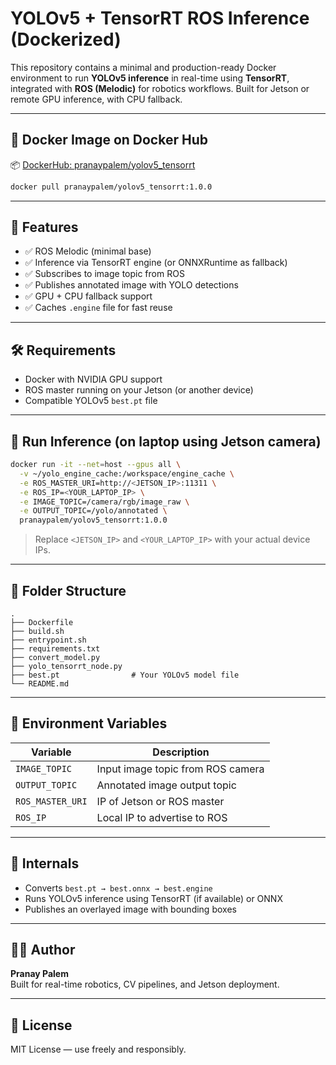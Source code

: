 # YOLOv5 + TensorRT ROS Inference (Dockerized)

This repository contains a minimal and production-ready Docker environment to run **YOLOv5 inference** in real-time using **TensorRT**, integrated with **ROS (Melodic)** for robotics workflows. Built for Jetson or remote GPU inference, with CPU fallback.

---

## 🚀 Docker Image on Docker Hub

📦 [DockerHub: pranaypalem/yolov5_tensorrt](https://hub.docker.com/r/pranaypalem/yolov5_tensorrt)

```bash
docker pull pranaypalem/yolov5_tensorrt:1.0.0
```

---

## 🔧 Features

- ✅ ROS Melodic (minimal base)
- ✅ Inference via TensorRT engine (or ONNXRuntime as fallback)
- ✅ Subscribes to image topic from ROS
- ✅ Publishes annotated image with YOLO detections
- ✅ GPU + CPU fallback support
- ✅ Caches `.engine` file for fast reuse

---

## 🛠️ Requirements

- Docker with NVIDIA GPU support
- ROS master running on your Jetson (or another device)
- Compatible YOLOv5 `best.pt` file

---

## 🧪 Run Inference (on laptop using Jetson camera)

```bash
docker run -it --net=host --gpus all \
  -v ~/yolo_engine_cache:/workspace/engine_cache \
  -e ROS_MASTER_URI=http://<JETSON_IP>:11311 \
  -e ROS_IP=<YOUR_LAPTOP_IP> \
  -e IMAGE_TOPIC=/camera/rgb/image_raw \
  -e OUTPUT_TOPIC=/yolo/annotated \
  pranaypalem/yolov5_tensorrt:1.0.0
```

> Replace `<JETSON_IP>` and `<YOUR_LAPTOP_IP>` with your actual device IPs.

---

## 📁 Folder Structure

```
.
├── Dockerfile
├── build.sh
├── entrypoint.sh
├── requirements.txt
├── convert_model.py
├── yolo_tensorrt_node.py
├── best.pt                # Your YOLOv5 model file
└── README.md
```

---

## 📂 Environment Variables

| Variable        | Description                          |
|------------------|--------------------------------------|
| `IMAGE_TOPIC`    | Input image topic from ROS camera    |
| `OUTPUT_TOPIC`   | Annotated image output topic         |
| `ROS_MASTER_URI` | IP of Jetson or ROS master           |
| `ROS_IP`         | Local IP to advertise to ROS         |

---

## 🧠 Internals

- Converts `best.pt → best.onnx → best.engine`
- Runs YOLOv5 inference using TensorRT (if available) or ONNX
- Publishes an overlayed image with bounding boxes

---

## 🧑‍💻 Author

**Pranay Palem**  
Built for real-time robotics, CV pipelines, and Jetson deployment.

---

## 📜 License

MIT License — use freely and responsibly.
